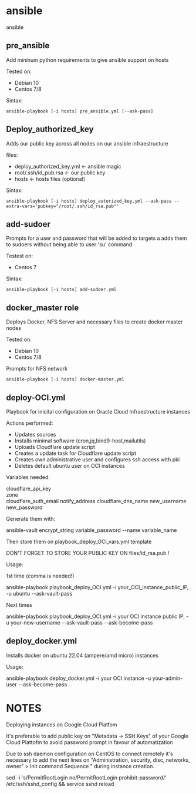 # ansible
ansible 

pre_ansible 
-----------

Add mininum python requirements to give ansible support on hosts 

Tested on: 
- Debian 10
- Centos 7/8 

Sintax: 

```
ansible-playbook [-i hosts] pre_ansible.yml [--ask-pass]
```

Deploy_authorized_key
---------------------

Adds our public key across all nodes on our ansible infraestructure 

files: 
- deploy_authorized_key.yml  <- ansible magic
- root/.ssh/id_pub.rsa      <- our public key  
- hosts                      <- hosts files (optional) 

Sintax: 

```
ansible-playbook [-i hosts] deploy_autorized_key.yml --ask-pass --extra-vars='pubkey="/root/.ssh/id_rsa.pub"'
```

add-sudoer  
-----------

Prompts for a user and password that will be added to targets a adds them to sudoers without being able to user 'su' command 

Testest on: 
- Centos 7 

Sintax: 

```
ansible-playbook [-i hosts] add-sudoer.yml 
```

docker_master role
------------------

Deploys Docker, NFS Server and necessary files to create docker master nodes

Tested on:
- Debian 10
- Centos 7/8


Prompts for NFS network 


```
ansible-playbook [-i hosts] docker-master.yml
```


deploy-OCI.yml
---------------
Playbook for inicital configuration on Oracle Cloud Infraestructure instances 

Actions performed: 
- Updates sources
- Installs minimal software (cron,jq,bind9-host,mailutils)
- Uploads Cloudflare update script 
- Creates a update task for Cloudflare update script 
- Creates own administrative user and configures ssh access with pki 
- Deletes default ubuntu user on OCI instances 

Variables needed:

cloudflare_api_key          
zone      
cloudflare_auth_email
notify_address
cloudflare_dns_name
new_username
new_password

Generate them with:

ansible-vault encrypt_string variable_password --name variable_name

Then store them on playbook_deploy_OCI_vars.yml template 

DON'T FORGET TO STORE YOUR PUBLIC KEY ON files/id_rsa.pub ! 

Usage: 

1st time (comma is needed!) 

ansible-playbook playbook_deploy_OCI.yml -i your_OCI_instance_public_IP, -u ubuntu --ask-vault-pass

Next times 

 ansible-playbook playbook_deploy_OCI.yml -i your OCI instance public IP, -u your-new-username --ask-vault-pass --ask-become-pass


deploy_docker.yml 
------------------
Installs docker on ubuntu 22.04 (ampere/amd micro) instances

Usage: 

ansible-playbook deploy_docker.yml -i your OCI instance -u your-admin-user --ask-become-pass 


# NOTES 

Deploying instances on Google Cloud Platfom 

It's preferable to add public key on "Metadata -> SSH Keys" of your Google Cloud Plattofm to avoid password prompt in favour 
of  automatization 

Due to ssh daemon configuration on CentOS to connect remotely it's necessary to add the next lines on 
"Administration, security, disc, networks, owner" > Init command Sequence " during instance creation.  

sed -i 's/PermitRootLogin no/PermitRootLogin prohibit-password/' /etc/ssh/sshd_config && service sshd reload  

